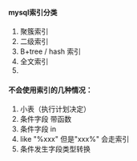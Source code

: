 #### mysql索引分类
1. 聚簇索引
2. 二级索引
3. B+tree / hash 索引
4. 全文索引
5. 
#### 不会使用索引的几种情况：
1. 小表（执行计划决定）
2. 条件字段 带函数
3. 条件字段 in
4. like "%xxx"  但是"xxx%" 会走索引
5. 条件发生字段类型转换 